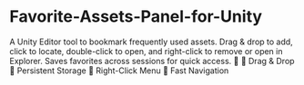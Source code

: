 # Favorite-Assets-Panel-for-Unity
A Unity Editor tool to bookmark frequently used assets. Drag &amp; drop to add, click to locate, double-click to open, and right-click to remove or open in Explorer. Saves favorites across sessions for quick access. 🚀  🔹 Drag &amp; Drop 🔹 Persistent Storage 🔹 Right-Click Menu 🔹 Fast Navigation
